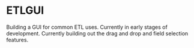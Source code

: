 # ETLGUI
Building a GUI for common ETL uses. Currently in early stages of development.
Currently building out the drag and drop and field selection features.
